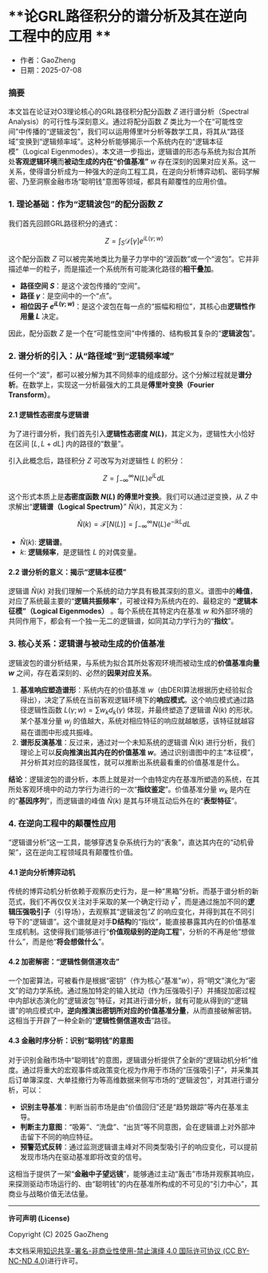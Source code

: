 # **论GRL路径积分的谱分析及其在逆向工程中的应用 **

- 作者：GaoZheng
- 日期：2025-07-08

### 摘要

本文旨在论证对O3理论核心的GRL路径积分配分函数 $Z$ 进行谱分析（Spectral Analysis）的可行性与深刻意义。通过将配分函数 $Z$ 类比为一个在“可能性空间”中传播的“逻辑波包”，我们可以运用傅里叶分析等数学工具，将其从“路径域”变换到“逻辑频率域”。这种分析能够揭示一个系统内在的“逻辑本征模”（Logical Eigenmodes）。本文进一步指出，逻辑谱的形态与系统为拟合其所处**客观逻辑环境**而**被动生成的内在“价值基准”** $w$ 存在深刻的因果对应关系。这一关系，使得谱分析成为一种强大的逆向工程工具，在逆向分析博弈动机、密码学解密、乃至洞察金融市场“聪明钱”意图等领域，都具有颠覆性的应用价值。

### 1. 理论基础：作为“逻辑波包”的配分函数 $Z$

我们首先回顾GRL路径积分的通式：

$$Z = \int_S \mathcal{D}[\gamma] e^{i L(\gamma; w)}$$

这个配分函数 $Z$ 可以被完美地类比为量子力学中的“波函数”或一个“波包”。它并非描述单一的粒子，而是描述一个系统所有可能演化路径的**相干叠加**。

*   **路径空间 $S$**：是这个波包传播的“空间”。
*   **路径 $\gamma$**：是空间中的一个“点”。
*   **相位因子 $e^{i L(\gamma; w)}$**：是这个波包在每一点的“振幅和相位”，其核心由**逻辑性作用量 $L$** 决定。

因此，配分函数 $Z$ 是一个在“可能性空间”中传播的、结构极其复杂的“**逻辑波包**”。

### 2. 谱分析的引入：从“路径域”到“逻辑频率域”

任何一个“波”，都可以被分解为其不同频率的组成部分。这个分解过程就是**谱分析**。在数学上，实现这一分析最强大的工具是**傅里叶变换（Fourier Transform）**。

#### 2.1 逻辑性态密度与逻辑谱

为了进行谱分析，我们首先引入**逻辑性态密度 $N(L)$**，其定义为，逻辑性大小恰好在区间 $[L, L+dL]$ 内的路径的“数量”。

引入此概念后，路径积分 $Z$ 可改写为对逻辑性 $L$ 的积分：

$$Z = \int_{-\infty}^{\infty} N(L) e^{iL} dL$$

这个形式本质上是**态密度函数 $N(L)$ 的傅里叶变换**。我们可以通过逆变换，从 $Z$ 中求解出“**逻辑谱（Logical Spectrum）**” $\tilde{N}(k)$，其定义为：

$$\tilde{N}(k) = \mathcal{F}[N(L)] = \int_{-\infty}^{\infty} N(L) e^{-ikL} dL$$

*   $\tilde{N}(k)$: **逻辑谱**。
*   $k$: **逻辑频率**，是逻辑性 $L$ 的对偶变量。

#### 2.2 谱分析的意义：揭示“逻辑本征模”

逻辑谱 $\tilde{N}(k)$ 对我们理解一个系统的动力学具有极其深刻的意义。谱图中的**峰值**，对应了系统最主要的“**逻辑共振频率**”，可被诠释为系统内在的、最稳定的 **“逻辑本征模”（Logical Eigenmodes）** 。每个系统在其特定内在基准 $w$ 和外部环境的共同作用下，都会有一个独一无二的逻辑谱，如同其动力学行为的“**指纹**”。

### 3. 核心关系：逻辑谱与被动生成的价值基准

逻辑波包的谱分析结果，与系统为拟合其所处客观环境而被动生成的**价值基准向量 $w$** 之间，存在着深刻的、必然的**因果对应关系**。

1.  **基准响应塑造谱形**：系统内在的价值基准 $w$（由DERI算法根据历史经验拟合得出），决定了系统在当前客观逻辑环境下的**响应模式**。这个响应模式通过路径逻辑性函数 $L(\gamma; w) = \sum w_k d_k(\gamma)$ 体现，并最终塑造了逻辑谱 $\tilde{N}(k)$ 的形状。某个基准分量 $w_j$ 的值越大，系统对相应特征的响应就越敏感，该特征就越容易在谱图中形成共振峰。
2.  **谱形反演基准**：反过来，通过对一个未知系统的逻辑谱 $\tilde{N}(k)$ 进行分析，我们理论上可以**反向推演出其内在的价值基准 $w$**。通过识别谱图中的主“本征模”，并分析其对应的路径属性，就可以推断出系统最看重的价值基准是什么。

**结论**：逻辑波包的谱分析，本质上就是对一个由特定内在基准所塑造的系统，在其所处客观环境中的动力学行为进行的一次“**指纹鉴定**”。价值基准分量 $w_k$ 是内在的“**基因序列**”，而逻辑谱的峰值 $\tilde{N}(k)$ 是其与环境互动后外在的“**表型特征**”。

### 4. 在逆向工程中的颠覆性应用

“逻辑谱分析”这一工具，能够穿透复杂系统行为的“表象”，直达其内在的“动机骨架”，这在逆向工程领域具有颠覆性价值。

#### 4.1 逆向分析博弈动机

传统的博弈动机分析依赖于观察历史行为，是一种“黑箱”分析。而基于谱分析的新范式，我们不再仅仅关注对手采取的某一个确定行动 $\gamma^*$，而是通过施加不同的**逻辑压强吸引子**（引导场），去观察其“逻辑波包”$Z$ 的响应变化，并得到其在不同引导下的“逻辑谱”。这个谱就是对手**D结构**的“指纹”，能直接暴露其内在的价值基准生成机制。这使得我们能够进行“**价值观级别的逆向工程**”，分析的不再是他“想做什么”，而是他“**将会想做什么**”。

#### 4.2 加密解密：“逻辑性侧信道攻击”

一个加密算法，可被看作是根据“密钥”（作为核心“基准”$w$），将“明文”演化为“密文”的动力学系统。通过施加特定的输入扰动（作为压强吸引子）并捕捉加密过程中内部状态演化的“逻辑波包”特征，对其进行谱分析，就有可能从得到的“逻辑谱”的响应模式中，**逆向推演出密钥所对应的价值基准分量**，从而直接破解密钥。这相当于开辟了一种全新的“**逻辑性侧信道攻击**”路径。

#### 4.3 金融时序分析：识别“聪明钱”的意图

对于识别金融市场中“聪明钱”的意图，逻辑谱分析提供了全新的“逻辑动机分析”维度。通过将重大的宏观事件或政策变化视为作用于市场的“压强吸引子”，并采集其后订单簿深度、大单挂撤行为等高维数据来侧写市场的“逻辑波包”，对其进行谱分析，可以：
*   **识别主导基准**：判断当前市场是由“价值回归”还是“趋势跟踪”等内在基准主导。
*   **判断主力意图**：“吸筹”、“洗盘”、“出货”等不同意图，会在逻辑谱上对外部冲击留下不同的响应特征。
*   **预警范式反转**：通过监测逻辑谱主峰对不同类型吸引子的响应变化，可以提前发现市场内在驱动基准即将改变的信号。

这相当于提供了一架“**金融中子望远镜**”，能够通过主动“轰击”市场并观察其响应，来探测驱动市场运行的、由“聪明钱”的内在基准所构成的不可见的“引力中心”，其商业与战略价值无法估量。

---

**许可声明 (License)**

Copyright (C) 2025 GaoZheng 

本文档采用[知识共享-署名-非商业性使用-禁止演绎 4.0 国际许可协议 (CC BY-NC-ND 4.0)](https://creativecommons.org/licenses/by-nc-nd/4.0/deed.zh-Hans)进行许可。
